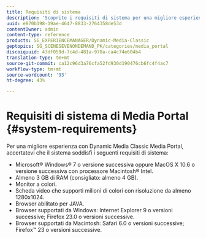```yaml
---
title: Requisiti di sistema
description: 'Scoprite i requisiti di sistema per una migliore esperienza con Media Portal. '
uuid: e870b198-19ae-4647-8833-2764358de53d
contentOwner: admin
content-type: reference
products: SG_EXPERIENCEMANAGER/Dynamic-Media-Classic
geptopics: SG_SCENESEVENONDEMAND_PK/categories/media_portal
discoiquuid: 43df059d-7c4d-481a-978a-ca4c74e604b4
translation-type: tm+mt
source-git-commit: ca12c96d3a76cfa52fd930d190476cb6fc4f4ac7
workflow-type: tm+mt
source-wordcount: '93'
ht-degree: 43%

---
```



# Requisiti di sistema di Media Portal {#system-requirements}

Per una migliore esperienza con Dynamic Media Classic Media Portal, accertatevi che il sistema soddisfi i seguenti requisiti di sistema:

* Microsoft® Windows® 7 o versione successiva oppure MacOS X 10.6 o versione successiva con processore Macintosh® Intel.
* Almeno 3 GB di RAM (consigliato: almeno 4 GB).
* Monitor a colori.
* Scheda video che supporti milioni di colori con risoluzione da almeno 1280x1024.
* Browser abilitato per JAVA.
* Browser supportati da Windows: Internet Explorer 9 o versioni successive; Firefox 23.0 o versioni successive.
* Browser supportati da Macintosh: Safari 6.0 o versioni successive; Firefox™ 23 o versioni successive.

